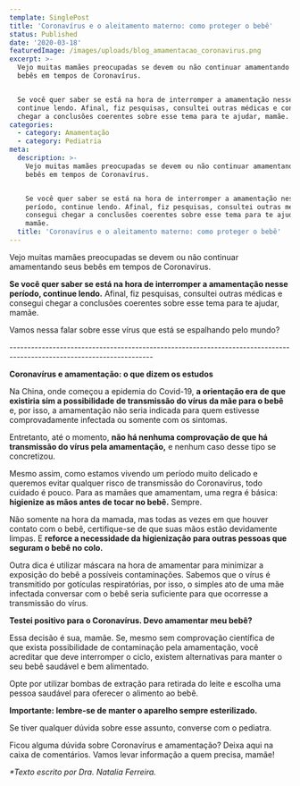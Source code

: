 ```yaml
---
template: SinglePost
title: 'Coronavírus e o aleitamento materno: como proteger o bebê'
status: Published
date: '2020-03-18'
featuredImage: /images/uploads/blog_amamentacao_coronavirus.png
excerpt: >-
  Vejo muitas mamães preocupadas se devem ou não continuar amamentando seus
  bebês em tempos de Coronavírus. 


  Se você quer saber se está na hora de interromper a amamentação nesse período,
  continue lendo. Afinal, fiz pesquisas, consultei outras médicas e consegui
  chegar a conclusões coerentes sobre esse tema para te ajudar, mamãe. 
categories:
  - category: Amamentação
  - category: Pediatria
meta:
  description: >-
    Vejo muitas mamães preocupadas se devem ou não continuar amamentando seus
    bebês em tempos de Coronavírus. 


    Se você quer saber se está na hora de interromper a amamentação nesse
    período, continue lendo. Afinal, fiz pesquisas, consultei outras médicas e
    consegui chegar a conclusões coerentes sobre esse tema para te ajudar,
    mamãe. 
  title: 'Coronavírus e o aleitamento materno: como proteger o bebê'
---
```

Vejo muitas mamães preocupadas se devem ou não continuar amamentando seus bebês em tempos de Coronavírus. 

**Se você quer saber se está na hora de interromper a amamentação nesse período, continue lendo.** Afinal, fiz pesquisas, consultei outras médicas e consegui chegar a conclusões coerentes sobre esse tema para te ajudar, mamãe. 

Vamos nessa falar sobre esse vírus que está se espalhando pelo mundo? 

\----------------------------------------------------------------------------------------------------------------------

**Coronavírus e amamentação: o que dizem os estudos**

Na China, onde começou a epidemia do Covid-19, **a orientação era de que existiria sim a possibilidade de transmissão do vírus da mãe para o bebê** e, por isso, a amamentação não seria indicada para quem estivesse comprovadamente infectada ou somente com os sintomas.

Entretanto, até o momento, **não há nenhuma comprovação de que há transmissão do vírus pela amamentação,** e nenhum caso desse tipo se concretizou.

Mesmo assim, como estamos vivendo um período muito delicado e queremos evitar qualquer risco de transmissão do Coronavírus, todo cuidado é pouco. Para as mamães que amamentam, uma regra é básica: **higienize as mãos antes de tocar no bebê.** Sempre.

Não somente na hora da mamada, mas todas as vezes em que houver contato com o bebê, certifique-se de que suas mãos estão devidamente limpas. E **reforce a necessidade da higienização para outras pessoas que seguram o bebê no colo.**

Outra dica é utilizar máscara na hora de amamentar para minimizar a exposição do bebê a possíveis contaminações. Sabemos que o vírus é transmitido por gotículas respiratórias, por isso, o simples ato de uma mãe infectada conversar com o bebê seria suficiente para que ocorresse a transmissão do vírus.

**Testei positivo para o Coronavírus. Devo amamentar meu bebê?**

Essa decisão é sua, mamãe. Se, mesmo sem comprovação científica de que exista possibilidade de contaminação pela amamentação, você acreditar que deve interromper o ciclo, existem alternativas para manter o seu bebê saudável e bem alimentado.

Opte por utilizar bombas de extração para retirada do leite e escolha uma pessoa saudável para oferecer o alimento ao bebê. 

**Importante: lembre-se de manter o aparelho sempre esterilizado.**

Se tiver qualquer dúvida sobre esse assunto, converse com o pediatra. 

Ficou alguma dúvida sobre Coronavírus e amamentação? Deixa aqui na caixa de comentários. Vamos levar informação a quem precisa, mamãe! 





_\*Texto escrito por Dra. Natalia Ferreira._
